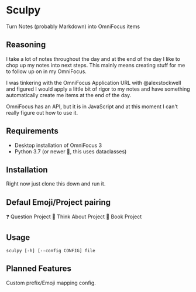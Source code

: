 # Sculpy
Turn Notes (probably Markdown) into OmniFocus items

## Reasoning
I take a lot of notes throughout the day and at the end of the day I like to chop up my notes into next steps. This mainly means creating stuff for me to follow up on in my OmniFocus.

I was tinkering with the OmniFocus Application URL with @alexstockwell and figured I would apply a little bit of rigor to my notes and have something automatically create me items at the end of the day.

OmniFocus has an API, but it is in JavaScript and at this moment I can't really figure out how to use it.

## Requirements
- Desktop installation of OmniFocus 3
- Python 3.7 (or newer 🤷, this uses dataclasses)

## Installation
Right now just clone this down and run it. 

## Defaul Emoji/Project pairing
❓ Question Project
🤔 Think About Project
📖 Book Project

## Usage
`sculpy [-h] [--config CONFIG] file`

## Planned Features
Custom prefix/Emoji mapping config.

